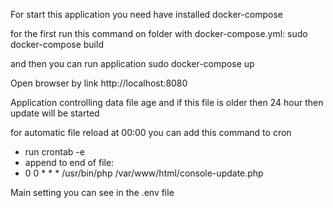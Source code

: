 For start this application you need have installed docker-compose

for the first run this command on folder with docker-compose.yml: 
sudo docker-compose build

and then you can run application
sudo docker-compose up

Open browser by link http://localhost:8080

Application controlling data file age and if this file is older then 24 hour then update will be started  

for automatic file reload at 00:00 you can add this command to cron
 -  run crontab -e
 -  append to end of file:
 -  0 0 * * * /usr/bin/php /var/www/html/console-update.php

 Main setting you can see in the .env file
